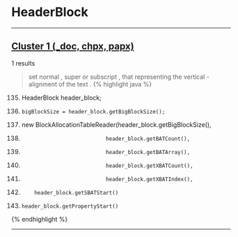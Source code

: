# HeaderBlock

***

## [Cluster 1 (_doc, chpx, papx)](./1)
1 results
> set normal , super or subscript , that representing the vertical - alignment of the text . 
{% highlight java %}
135. HeaderBlock header_block;
140.     bigBlockSize = header_block.getBigBlockSize();
152. new BlockAllocationTableReader(header_block.getBigBlockSize(),
153.                                header_block.getBATCount(),
154.                                header_block.getBATArray(),
155.                                header_block.getXBATCount(),
156.                                header_block.getXBATIndex(),
167.         header_block.getSBATStart()
172.     header_block.getPropertyStart()
{% endhighlight %}

***

